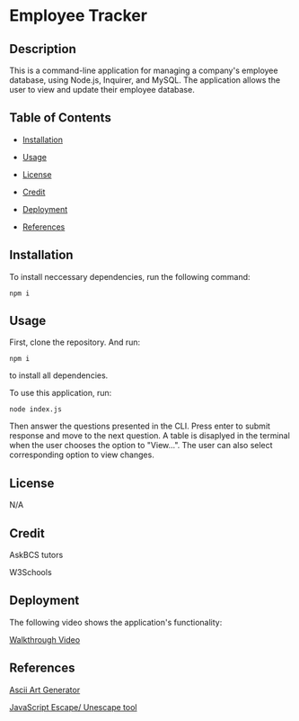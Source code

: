 # Employee Tracker

## Description

This is a command-line application for managing a company's employee database, using Node.js, Inquirer, and MySQL. The application allows the user to view and update their employee database.

## Table of Contents

- [Installation](#installation)

- [Usage](#usage)

- [License](#license)

- [Credit](#credit)

- [Deployment](#deployment)

- [References](#references)

## Installation

To install neccessary dependencies, run the following command:

```
npm i
```

## Usage

First, clone the repository. And run:

```
npm i
```

to install all dependencies.

To use this application, run:

```
node index.js
```

Then answer the questions presented in the CLI. Press enter to submit response and move to the next question. A table is disaplyed in the terminal when the user chooses the option to "View...". The user can also select corresponding option to view changes.

## License

N/A

## Credit

AskBCS tutors

W3Schools

## Deployment

The following video shows the application's functionality:  

[Walkthrough Video](https://watch.screencastify.com/v/SVX33pTfwTIHFWan3kpi)

## References

[Ascii Art Generator](https://patorjk.com/software/taag/#p=testall&f=Cyberlarge&t=Employee%20Manager)

[JavaScript Escape/ Unescape tool](https://www.freeformatter.com/javascript-escape.html#before-output)
